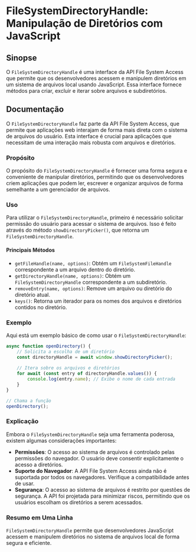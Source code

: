 <!--
Meta Description: # FileSystemDirectoryHandle: Manipulação de Diretórios com JavaScript ## Sinopse O `FileSystemDirectoryHandle` é uma interface da API File System Acce...
Meta Keywords: arquivos, filesystemdirectoryhandle, que, diretórios, sistema
-->

# FileSystemDirectoryHandle: Manipulação de Diretórios com JavaScript

## Sinopse
O `FileSystemDirectoryHandle` é uma interface da API File System Access que permite que os desenvolvedores acessem e manipulem diretórios em um sistema de arquivos local usando JavaScript. Essa interface fornece métodos para criar, excluir e iterar sobre arquivos e subdiretórios.

## Documentação
O `FileSystemDirectoryHandle` faz parte da API File System Access, que permite que aplicações web interajam de forma mais direta com o sistema de arquivos do usuário. Esta interface é crucial para aplicações que necessitam de uma interação mais robusta com arquivos e diretórios.

### Propósito
O propósito do `FileSystemDirectoryHandle` é fornecer uma forma segura e conveniente de manipular diretórios, permitindo que os desenvolvedores criem aplicações que podem ler, escrever e organizar arquivos de forma semelhante a um gerenciador de arquivos.

### Uso
Para utilizar o `FileSystemDirectoryHandle`, primeiro é necessário solicitar permissão do usuário para acessar o sistema de arquivos. Isso é feito através do método `showDirectoryPicker()`, que retorna um `FileSystemDirectoryHandle`.

#### Principais Métodos
- `getFileHandle(name, options)`: Obtém um `FileSystemFileHandle` correspondente a um arquivo dentro do diretório.
- `getDirectoryHandle(name, options)`: Obtém um `FileSystemDirectoryHandle` correspondente a um subdiretório.
- `removeEntry(name, options)`: Remove um arquivo ou diretório do diretório atual.
- `keys()`: Retorna um iterador para os nomes dos arquivos e diretórios contidos no diretório.

### Exemplo
Aqui está um exemplo básico de como usar o `FileSystemDirectoryHandle`:

```javascript
async function openDirectory() {
    // Solicita a escolha de um diretório
    const directoryHandle = await window.showDirectoryPicker();
    
    // Itera sobre os arquivos e diretórios
    for await (const entry of directoryHandle.values()) {
        console.log(entry.name); // Exibe o nome de cada entrada
    }
}

// Chama a função
openDirectory();
```

### Explicação
Embora o `FileSystemDirectoryHandle` seja uma ferramenta poderosa, existem algumas considerações importantes:

- **Permissões**: O acesso ao sistema de arquivos é controlado pelas permissões do navegador. O usuário deve consentir explicitamente o acesso a diretórios.
- **Suporte do Navegador**: A API File System Access ainda não é suportada por todos os navegadores. Verifique a compatibilidade antes de usar.
- **Segurança**: O acesso ao sistema de arquivos é restrito por questões de segurança. A API foi projetada para minimizar riscos, permitindo que os usuários escolham os diretórios a serem acessados.

### Resumo em Uma Linha
`FileSystemDirectoryHandle` permite que desenvolvedores JavaScript acessem e manipulem diretórios no sistema de arquivos local de forma segura e eficiente.